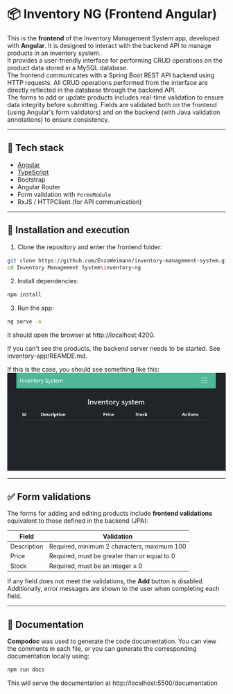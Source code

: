 # 📦 Inventory NG (Frontend Angular)

This is the **frontend** of the Inventory Management System app, developed with **Angular**. It is designed to interact with the backend API to manage products in an inventory system.<br/>
It provides a user-friendly interface for performing CRUD operations on the product data stored in a MySQL database.<br/>
The frontend communicates with a Spring Boot REST API backend using HTTP requests. All CRUD operations performed from the interface are directly reflected in the database through the backend API.<br/>
The forms to add or update products includes real-time validation to ensure data integrity before submitting. Fields are validated both on the frontend (using Angular's form validators) and on the backend (with Java validation annotations) to ensure consistency.

---

## 🚀 Tech stack

- [Angular](https://angular.io/)
- [TypeScript](https://www.typescriptlang.org/)
- Bootstrap 
- Angular Router
- Form validation with `FormsModule`
- RxJS / HTTPClient (for API communication)

---

## 🔧 Installation and execution

1. Clone the repository and enter the frontend folder:

```bash
git clone https://github.com/EnzoWeimann/inventory-management-system.git
cd Inventory Management System\inventory-ng
```

2. Install dependencies:
```bash
npm install
```

3. Run the app:
```bash
ng serve -o
```
It should open the browser at http://localhost:4200.

If you can't see the products, the backend server needs to be started. See inventory-app/REAMDE.md.

If this is the case, you should see something like this:
![Screenshot](../assets/no-backend.png)

---

## ✅ Form validations

The forms for adding and editing products include **frontend validations** equivalent to those defined in the backend (JPA):

| Field       | Validation                                      |
|-------------|-------------------------------------------------|
| Description | Required, minimum 2 characters, maximum 100     |
| Price       | Required, must be greater than or equal to 0    |
| Stock       | Required, must be an integer ≥ 0                |

If any field does not meet the validations, the **Add** button is disabled.  
Additionally, error messages are shown to the user when completing each field.

---

## 📁 Documentation

**Compodoc** was used to generate the code documentation.
You can view the comments in each file, or you can generate the corresponding documentation locally using:
```bash
npm run docs
```
This will serve the documentation at http://localhost:5500/documentation
